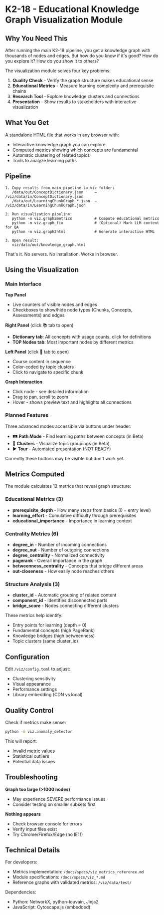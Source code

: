 # K2-18 - Educational Knowledge Graph Visualization Module

## Why You Need This

After running the main K2-18 pipeline, you get a knowledge graph with thousands of nodes and edges. But how do you know if it's good? How do you explore it? How do you show it to others?

The visualization module solves four key problems:

1. **Quality Check** - Verify the graph structure makes educational sense
2. **Educational Metrics** - Measure learning complexity and prerequisite chains  
3. **Research Tool** - Explore knowledge clusters and connections
4. **Presentation** - Show results to stakeholders with interactive visualization

## What You Get

A standalone HTML file that works in any browser with:
- Interactive knowledge graph you can explore
- Computed metrics showing which concepts are fundamental
- Automatic clustering of related topics
- Tools to analyze learning paths

## Pipeline

```
1. Copy results from main pipeline to viz folder:
   /data/out/ConceptDictionary.json     → /viz/data/in/ConceptDictionary.json
   /data/out/LearningChunkGraph_*.json  → /viz/data/in/LearningChunkGraph.json

2. Run visualization pipeline:
   python -m viz.graph2metrics          # Compute educational metrics
   python -m viz.graph_fix              # (Optional) Mark LLM content for QA
   python -m viz.graph2html             # Generate interactive HTML

3. Open result:
   viz/data/out/knowledge_graph.html
```

That's it. No servers. No installation. Works in browser.

## Using the Visualization

### Main Interface

**Top Panel**
- Live counters of visible nodes and edges
- Checkboxes to show/hide node types (Chunks, Concepts, Assessments) and edges

**Right Panel** (click 📚 tab to open)
- **Dictionary tab**: All concepts with usage counts, click for definitions
- **TOP Nodes tab**: Most important nodes by different metrics

**Left Panel** (click 📖 tab to open)
- Course content in sequence
- Color-coded by topic clusters
- Click to navigate to specific chunk

**Graph Interaction**
- Click node - see detailed information
- Drag to pan, scroll to zoom
- Hover - shows preview text and highlights all connections

### Planned Features

Three advanced modes accessible via buttons under header:
- 🛤️ **Path Mode** - Find learning paths between concepts (in Beta)
- 🎨 **Clusters** - Visualize topic groupings (in Beta)
- ▶️ **Tour** - Automated presentation (NOT READY)

Currently these buttons may be visible but don't work yet.

## Metrics Computed

The module calculates 12 metrics that reveal graph structure:

### Educational Metrics (3)
- **prerequisite_depth** - How many steps from basics (0 = entry level)
- **learning_effort** - Cumulative difficulty through prerequisites
- **educational_importance** - Importance in learning context

### Centrality Metrics (6)
- **degree_in** - Number of incoming connections
- **degree_out** - Number of outgoing connections
- **degree_centrality** - Normalized connectivity
- **pagerank** - Overall importance in the graph
- **betweenness_centrality** - Concepts that bridge different areas
- **out-closeness** - How easily node reaches others

### Structure Analysis (3)
- **cluster_id** - Automatic grouping of related content
- **component_id** - Identifies disconnected parts
- **bridge_score** - Nodes connecting different clusters

These metrics help identify:
- Entry points for learning (depth = 0)
- Fundamental concepts (high PageRank)
- Knowledge bridges (high betweenness)
- Topic clusters (same cluster_id)

## Configuration

Edit `/viz/config.toml` to adjust:
- Clustering sensitivity
- Visual appearance
- Performance settings
- Library embedding (CDN vs local)

## Quality Control

Check if metrics make sense:
```bash
python -m viz.anomaly_detector
```

This will report:
- Invalid metric values
- Statistical outliers
- Potential data issues

## Troubleshooting

**Graph too large (>1000 nodes)**
- May experience SEVERE performance issues
- Consider testing on smaller subsets first

**Nothing appears**
- Check browser console for errors
- Verify input files exist
- Try Chrome/Firefox/Edge (no IE11)

## Technical Details

For developers:
- Metrics implementation: `/docs/specs/viz_metrics_reference.md`
- Module specifications: `/docs/specs/viz_*.md`
- Reference graphs with validated metrics: `/viz/data/test/`

Dependencies:
- Python: NetworkX, python-louvain, Jinja2
- JavaScript: Cytoscape.js (embedded)
